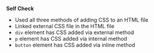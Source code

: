 **Self Check**

- Used all three methods of adding CSS to an HTML file
- Linked external CSS file in the HTML file
- <code>div</code> element has CSS added via external method
- <code>p</code> element has CSS added via internal method
- <code>button</code> element has CSS added via inline method
